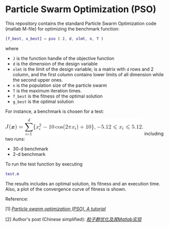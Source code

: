 # Particle Swarm Optimization (PSO)
This repository contains the standard Particle Swarm Optimization code (matlab M-file) for optimizing the benchmark function:

```matlab
[f_best, x_best] = pso ( J, d, xlmt, n, T )
```
where
 - ```J``` is the function handle of the objective function
 - ```d``` is the dimension of the design variable
 - ```xlmt``` is the limit of the design variable; is a matrix with ```d``` rows and 2 column, and the first column contains lower limits of all dimension while the second upper ones.
 - ```n``` is the population size of the particle swarm
 - ```T``` is the maximum iteration times.
 - ```f_best``` is the fitness of the optimal solution
 - ```g_best``` is the optimal solution


For instance, a benchmark is chosen for a test: 

![benchmark](/benchmark.gif)
including two runs:
 - 30-d benchmark
 - 2-d benchmark

To run the test function by executing
```matlab 
test.m
```

The results includes an optimal solution, its fitness and an execution time.
Also, a plot of the convergence curve of fitness is shown. 


Reference:

[1] *[Particle swarm optimization (PSO). A tutorial](https://www.sciencedirect.com/science/article/pii/S0169743915002117)*

[2] Author's post (Chinese simplified): *[粒子群优化及其Matlab实现](https://elkmany.github.io/techo/2021/04/24/standard-pso.html)*